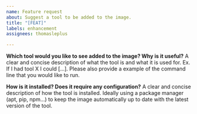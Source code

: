 ```yaml
---
name: Feature request
about: Suggest a tool to be added to the image.
title: "[FEAT]"
labels: enhancement
assignees: thomasleplus

---
```


**Which tool would you like to see added to the image? Why is it useful?**
A clear and concise description of what the tool is and what it is used for. Ex. If I had tool X I could [...]. Please also provide a example of the command line that you would like to run. 

**How is it installed? Does it require any configuration?**
A clear and concise description of how the tool is installed. Ideally using a package manager (apt, pip, npm...) to keep the image automatically up to date with the latest version of the tool.
